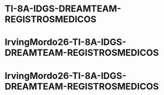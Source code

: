 # TI-8A-IDGS-DREAMTEAM-REGISTROSMEDICOS
# IrvingMordo26-TI-8A-IDGS-DREAMTEAM-REGISTROSMEDICOS
# IrvingMordo26-TI-8A-IDGS-DREAMTEAM-REGISTROSMEDICOS
